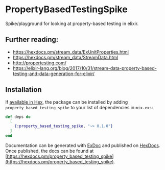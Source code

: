 # PropertyBasedTestingSpike

Spike/playground for looking at property-based testing in elixir.

## Further reading:
- https://hexdocs.pm/stream_data/ExUnitProperties.html
- https://hexdocs.pm/stream_data/StreamData.html
- http://propertesting.com/
- https://elixir-lang.org/blog/2017/10/31/stream-data-property-based-testing-and-data-generation-for-elixir/



## Installation

If [available in Hex](https://hex.pm/docs/publish), the package can be installed
by adding `property_based_testing_spike` to your list of dependencies in `mix.exs`:

```elixir
def deps do
  [
    {:property_based_testing_spike, "~> 0.1.0"}
  ]
end
```

Documentation can be generated with [ExDoc](https://github.com/elixir-lang/ex_doc)
and published on [HexDocs](https://hexdocs.pm). Once published, the docs can
be found at [https://hexdocs.pm/property_based_testing_spike](https://hexdocs.pm/property_based_testing_spike).


